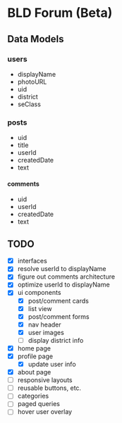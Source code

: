 # BLD Forum (Beta)

## Data Models

### users

- displayName
- photoURL
- uid
- district
- seClass

### posts

- uid
- title
- userId
- createdDate
- text

#### comments

- uid
- userId
- createdDate
- text

## TODO

- [x] interfaces
- [x] resolve userId to displayName
- [x] figure out comments architecture
- [x] optimize userId to displayName
- [x] ui components
  - [x] post/comment cards
  - [x] list view
  - [x] post/comment forms
  - [x] nav header
  - [x] user images
  - [ ] display district info
- [x] home page
- [x] profile page
  - [x] update user info
- [x] about page
- [ ] responsive layouts
- [ ] reusable buttons, etc.
- [ ] categories
- [ ] paged queries
- [ ] hover user overlay
